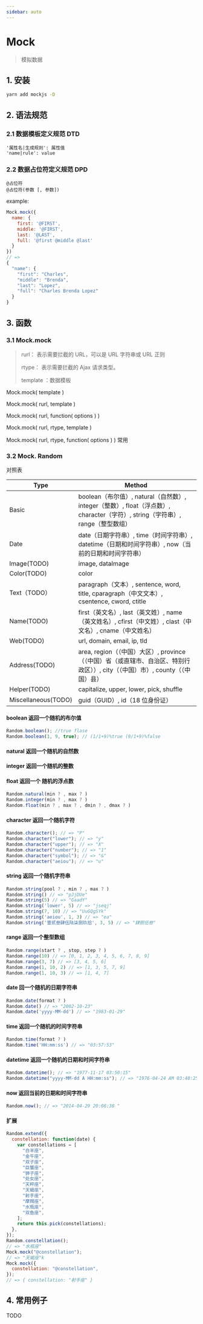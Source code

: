 ```yaml
---
sidebar: auto
---
```


# Mock

> 模拟数据

## 1. 安装

```bash
yarn add mockjs -D
```

## 2. 语法规范

### 2.1 数据模板定义规范 DTD

```
'属性名|生成规则': 属性值
'name|rule': value
```

### 2.2 数据占位符定义规范 DPD

```
@占位符
@占位符(参数 [, 参数])
```

example:

```js
Mock.mock({
  name: {
    first: '@FIRST',
    middle: '@FIRST',
    last: '@LAST',
    full: '@first @middle @last'
  }
})
// =>
{
  "name": {
    "first": "Charles",
    "middle": "Brenda",
    "last": "Lopez",
    "full": "Charles Brenda Lopez"
  }
}
```

## 3. 函数

### 3.1 Mock.mock

> rurl： 表示需要拦截的 URL，可以是 URL 字符串或 URL 正则
>
> rtype： 表示需要拦截的 Ajax 请求类型。
>
> template ：数据模板

Mock.mock( template )

Mock.mock( rurl, template )

Mock.mock( rurl, function( options ) )

Mock.mock( rurl, rtype, template )

Mock.mock( rurl, rtype, function( options ) ) 常用

### 3.2 Mock. Random

对照表

| Type                | Method                                                                                                                         |
| ------------------- | ------------------------------------------------------------------------------------------------------------------------------ |
| Basic               | boolean（布尔值）, natural（自然数）, integer（整数）, float（浮点数）, character（字符）, string（字符串）, range（整型数组） |
| Date                | date（日期字符串）, time（时间字符串）, datetime（日期和时间字符串）, now（当前的日期和时间字符串）                            |
| Image(TODO)         | image, dataImage                                                                                                               |
| Color(TODO)         | color                                                                                                                          |
| Text（TODO）        | paragraph（文本）, sentence, word, title, cparagraph（中文文本）, csentence, cword, ctitle                                     |
| Name(TODO)          | first（英文名）, last（英文姓）, name（英文姓名）, cfirst（中文姓）, clast（中文名）, cname（中文姓名）                        |
| Web(TODO)           | url, domain, email, ip, tld                                                                                                    |
| Address(TODO)       | area, region（（中国）大区）, province（（中国）省（或直辖市、自治区、特别行政区））, city（（中国）市）, county（（中国）县） |
| Helper(TODO)        | capitalize, upper, lower, pick, shuffle                                                                                        |
| Miscellaneous(TODO) | guid（GUID）, id（18 位身份证）                                                                                                |

#### boolean 返回一个随机的布尔值

```js
Random.boolean(); //true flase
Random.boolean(1, 9, true); // (1/1+9)%true (9/1+9)%false
```

#### natural 返回一个随机的自然数

#### integer 返回一个随机的整数

#### float 返回一个 随机的浮点数

```js
Random.natural(min ? , max ? )
Random.integer(min ? , max ? )
Random.float(min ? , max ? , dmin ? , dmax ? )
```

#### character 返回一个随机字符

```js
Random.character(); // => "P"
Random.character("lower"); // => "y"
Random.character("upper"); // => "X"
Random.character("number"); // => "1"
Random.character("symbol"); // => "&"
Random.character("aeiou"); // => "u"
```

#### string 返回一个随机字符串

```js
Random.string(pool ? , min ? , max ? )
Random.string() // => "pJjDUe"
Random.string(5) // => "GaadY"
Random.string('lower', 5) // => "jseqj"
Random.string(7, 10) // => "UuGQgSYk"
Random.string('aeiou', 1, 3) // => "ea"
Random.string('壹贰叁肆伍陆柒捌玖拾', 3, 5) // => "肆捌伍叁"
```

#### range 返回一个整型数组

```js
Random.range(start ? , stop, step ? )
Random.range(10) // => [0, 1, 2, 3, 4, 5, 6, 7, 8, 9]
Random.range(3, 7) // => [3, 4, 5, 6]
Random.range(1, 10, 2) // => [1, 3, 5, 7, 9]
Random.range(1, 10, 3) // => [1, 4, 7]
```

#### date 回一个随机的日期字符串

```js
Random.date(format ? )
Random.date() // => "2002-10-23"
Random.date('yyyy-MM-dd') // => "1983-01-29"
```

#### time 返回一个随机的时间字符串

```js
Random.time(format ? )
Random.time('HH:mm:ss') // => "03:57:53"
```

#### datetime 返回一个随机的日期和时间字符串

```js
Random.datetime(); // => "1977-11-17 03:50:15"
Random.datetime("yyyy-MM-dd A HH:mm:ss"); // => "1976-04-24 AM 03:48:25"
```

#### now 返回当前的日期和时间字符串

```js
Random.now(); // => "2014-04-29 20:08:38 "
```

#### 扩展

```js
Random.extend({
  constellation: function(date) {
    var constellations = [
      "白羊座",
      "金牛座",
      "双子座",
      "巨蟹座",
      "狮子座",
      "处女座",
      "天秤座",
      "天蝎座",
      "射手座",
      "摩羯座",
      "水瓶座",
      "双鱼座",
    ];
    return this.pick(constellations);
  },
});
Random.constellation();
// => "水瓶座"
Mock.mock("@constellation");
// => "天蝎座"k
Mock.mock({
  constellation: "@constellation",
});
// => { constellation: "射手座" }
```

## 4. 常用例子

TODO
